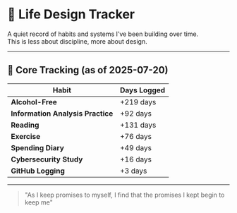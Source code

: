 # 🧭 Life Design Tracker

A quiet record of habits and systems I’ve been building over time.  
This is less about discipline, more about design.

---

## 🌱 Core Tracking (as of 2025-07-20)

| Habit | Days Logged |
|-------|--------------|
| **Alcohol-Free** | +219 days  
| **Information Analysis Practice** | +92 days  
| **Reading** | +131 days  
| **Exercise** | +76 days  
| **Spending Diary** | +49 days  
| **Cybersecurity Study** | +16 days  
| **GitHub Logging** | +3 days  

---
> "As I keep promises to myself, I find that the promises I kept begin to keep me"
